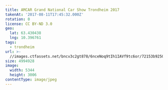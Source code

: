 ```yaml
---
title: AMCAR Grand National Car Show Trondheim 2017
takenAt: '2017-08-11T17:45:32.000Z'
rotation: 0
license: CC BY-ND 3.0
geo:
  lat: 63.430438
  lng: 10.396761
tags:
  - trondheim
url: >-
  //images.ctfassets.net/bncv3c2gt878/6nceNoq9tIh1IAVf9tc6or/72153b9250ca426f293a71d7c873e0e4/amcar-grand-national-car-show-trondheim-2017_35673430134_o
size: 4994928
image:
  width: 5344
  height: 3006
contentType: image/jpeg
---
```


